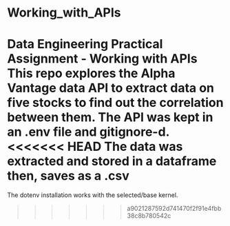 # Working_with_APIs
Data Engineering Practical Assignment - Working with APIs
This repo explores the Alpha Vantage data API to extract data on five stocks to find out the correlation between them.
The API was kept in an .env file and gitignore-d.
<<<<<<< HEAD
The data was extracted and stored in a dataframe then, saves as a .csv
=======
The dotenv installation works with the selected/base kernel.
>>>>>>> a9021287592d741470f2f91e4fbb38c8b780542c
